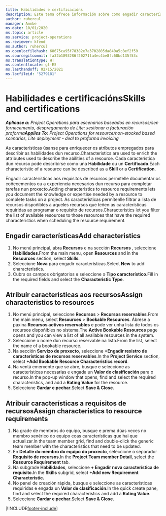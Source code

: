 ```yaml
---
title: Habilidades e certificacións
description: Este tema ofrece información sobre como engadir características de habilidade e certificación aos recursos.
author: ruhercul
manager: Annbe
ms.date: 10/01/2020
ms.topic: article
ms.service: project-operations
ms.reviewer: kfend
ms.author: ruhercul
ms.openlocfilehash: 68675ca95f78382e7a3702805da840a5c8ef2f50
ms.sourcegitcommit: fa32b1893286f20271fa4ec4be8fc68bd135f53c
ms.translationtype: HT
ms.contentlocale: gl-ES
ms.lasthandoff: 02/15/2021
ms.locfileid: "5279181"
---
```

# <a name="skills-and-certifications"></a><span data-ttu-id="fb6a9-103">Habilidades e certificacións</span><span class="sxs-lookup"><span data-stu-id="fb6a9-103">Skills and certifications</span></span>
<span data-ttu-id="fb6a9-104">_**Aplícase a:** Project Operations para escenarios baseados en recursos/sen fornecemento, despregamento de Lite: xestionar a facturación proforma_</span><span class="sxs-lookup"><span data-stu-id="fb6a9-104">_**Applies To:** Project Operations for resource/non-stocked based scenarios, Lite deployment - deal to proforma invoicing_</span></span>

<span data-ttu-id="fb6a9-105">As características úsanse para enriquecer os atributos empregados para describir as habilidades dun recurso.</span><span class="sxs-lookup"><span data-stu-id="fb6a9-105">Characteristics are used to enrich the attributes used to describe the abilities of a resource.</span></span> <span data-ttu-id="fb6a9-106">Cada característica dun recurso pode describirse como una **Habilidade** ou un **Certificado**.</span><span class="sxs-lookup"><span data-stu-id="fb6a9-106">Each characteristic of a resource can be described as a **Skill** or a **Certification**.</span></span>

<span data-ttu-id="fb6a9-107">Engadir características aos requisitos de recursos permítelle documentar os coñecementos ou a experiencia necesarios dun recurso para completar tarefas nun proxecto.</span><span class="sxs-lookup"><span data-stu-id="fb6a9-107">Adding characteristics to resource requirements lets you document the knowledge or expertise needed by a resource to complete tasks on a project.</span></span> <span data-ttu-id="fb6a9-108">As características permítenlle filtrar a lista de recursos dispoñibles a aqueles recursos que teñen as características requiridas ao programar o requisito de recursos.</span><span class="sxs-lookup"><span data-stu-id="fb6a9-108">Characteristics let you filter the list of available resources to those resources that have the required characteristics when scheduling the resource requirement.</span></span>

## <a name="add-characteristics"></a><span data-ttu-id="fb6a9-109">Engadir características</span><span class="sxs-lookup"><span data-stu-id="fb6a9-109">Add characteristics</span></span>

1. <span data-ttu-id="fb6a9-110">No menú principal, abra **Recursos** e na sección **Recursos** , seleccione **Habilidades**.</span><span class="sxs-lookup"><span data-stu-id="fb6a9-110">From the main menu, open **Resources** and in the **Resources** section, select **Skills**.</span></span>
2. <span data-ttu-id="fb6a9-111">Seleccione **Nova** para engadir características.</span><span class="sxs-lookup"><span data-stu-id="fb6a9-111">Select **New** to add characteristics.</span></span>
3. <span data-ttu-id="fb6a9-112">Cubra os campos obrigatorios e seleccione o **Tipo característico**.</span><span class="sxs-lookup"><span data-stu-id="fb6a9-112">Fill in the required fields and select the **Characteristic Type**.</span></span>

## <a name="assign-characteristics-to-resources"></a><span data-ttu-id="fb6a9-113">Atribuír características aos recursos</span><span class="sxs-lookup"><span data-stu-id="fb6a9-113">Assign characteristics to resources</span></span>

1. <span data-ttu-id="fb6a9-114">No menú principal, seleccione **Recursos** > **Recursos reservables**.</span><span class="sxs-lookup"><span data-stu-id="fb6a9-114">From the main menu, select **Resources** > **Bookable Resources**.</span></span> <span data-ttu-id="fb6a9-115">Ábrese a páxina **Recursos activos reservables** e pode ver unha lista de todos os recursos dispoñibles no sistema.</span><span class="sxs-lookup"><span data-stu-id="fb6a9-115">The **Active Bookable Resources** page opens and you can view a list of all available resources in the system.</span></span>
2. <span data-ttu-id="fb6a9-116">Seleccione o nome dun recurso reservable na lista.</span><span class="sxs-lookup"><span data-stu-id="fb6a9-116">From the list, select the name of a bookable resource.</span></span>
3. <span data-ttu-id="fb6a9-117">Na sección **Servizo de proxecto**, seleccione **+Engadir rexistro de características de recursos reservables**.</span><span class="sxs-lookup"><span data-stu-id="fb6a9-117">In the **Project Service** section, select **+Add Bookable Resource Characteristics record**.</span></span>
4. <span data-ttu-id="fb6a9-118">Na ventá emerxente que se abre, busque e seleccione as características necesarias e engada un **Valor de clasificación** para o recurso.</span><span class="sxs-lookup"><span data-stu-id="fb6a9-118">In the pop-up window that opens, find and select the required characteristics, and add a **Rating Value** for the resource.</span></span>
5. <span data-ttu-id="fb6a9-119">Seleccione **Gardar e pechar**.</span><span class="sxs-lookup"><span data-stu-id="fb6a9-119">Select **Save & Close**.</span></span>

## <a name="assign-characteristics-to-resource-requirements"></a><span data-ttu-id="fb6a9-120">Atribuír características a requisitos de recursos</span><span class="sxs-lookup"><span data-stu-id="fb6a9-120">Assign characteristics to resource requirements</span></span>

1. <span data-ttu-id="fb6a9-121">Na grade de membros do equipo, busque e prema dúas veces no membro xenérico do equipo coas características que hai que actualizar.</span><span class="sxs-lookup"><span data-stu-id="fb6a9-121">In the team member grid, find and double-click the generic team member with the characteristics that need to be updated.</span></span>
2. <span data-ttu-id="fb6a9-122">En **Detalle do membro do equipo do proxecto**, seleccione o separador **Requisito de recursos**.</span><span class="sxs-lookup"><span data-stu-id="fb6a9-122">In the **Project Team member Detail**, select the **Resource Requirement** tab.</span></span>
3. <span data-ttu-id="fb6a9-123">Na subgrade **Habilidades**, seleccione **+ Engadir nova característica de requisito.**</span><span class="sxs-lookup"><span data-stu-id="fb6a9-123">In the **Skills** subgrid, select **+Add new Requirement Characteristic.**</span></span>
4. <span data-ttu-id="fb6a9-124">No panel de creación rápida, busque e seleccione as características requiridas e engada un **Valor de clasificación**.</span><span class="sxs-lookup"><span data-stu-id="fb6a9-124">In the quick create pane, find and select the required characteristics and add a **Rating Value**.</span></span>
5. <span data-ttu-id="fb6a9-125">Seleccione **Gardar e pechar**.</span><span class="sxs-lookup"><span data-stu-id="fb6a9-125">Select **Save & Close**.</span></span>

[!INCLUDE[footer-include](../includes/footer-banner.md)]